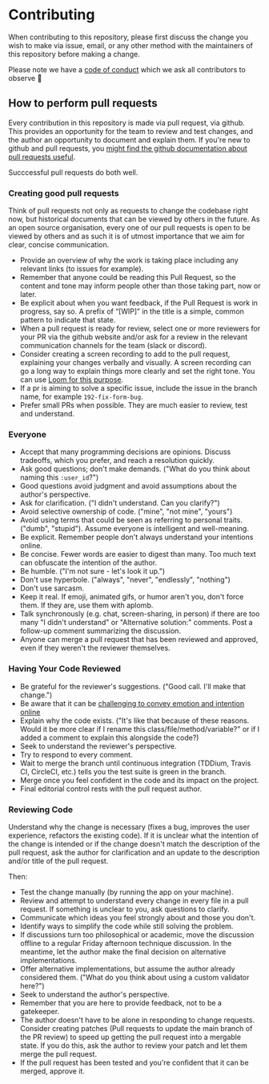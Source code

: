# Contributing

When contributing to this repository, please first discuss the change you wish
to make via issue, email, or any other method with the maintainers of this repository
before making a change.

Please note we have a [code of conduct](./CODE_OF_CONDUCT.md) which we ask
all contributors to observe 🙏

## How to perform pull requests

Every contribution in this repository is made via pull request, via github. This
provides an opportunity for the team to review and test changes, and the author
an opportunity to document and explain them. If you're new to github and pull
requests, you [might find the github documentation about pull requests useful](https://docs.github.com/en/pull-requests/collaborating-with-pull-requests/proposing-changes-to-your-work-with-pull-requests/about-pull-requests).

Succcessful pull requests do both well.

### Creating good pull requests

Think of pull requests not only as requests to change the codebase right now,
but historical documents that can be viewed by others in the future. As an open
source organisation, every one of our pull requests is open to be viewed by others
and as such it is of utmost importance that we aim for clear, concise communication.

- Provide an overview of why the work is taking place including any relevant links
  (to issues for example).
- Remember that anyone could be reading this Pull Request, so the content and tone
  may inform people other than those taking part, now or later.
- Be explicit about when you want feedback, if the Pull Request is work in progress,
  say so. A prefix of “[WIP]” in the title is a simple, common pattern to indicate
  that state.
- When a pull request is ready for review, select one or more reviewers for your PR
  via the github website and/or ask for a review in the relevant communication channels
  for the team (slack or discord).
- Consider creating a screen recording to add to the pull request, explaining your
  changes verbally and visually. A screen recording can go a long way to explain
  things more clearly and set the right tone. You can use [Loom for this purpose](https://www.loom.com/).
- If a pr is aiming to solve a specific issue, include the issue in the branch name,
  for example `192-fix-form-bug`.
- Prefer small PRs when possible. They are much easier to review, test and understand.

### Everyone

- Accept that many programming decisions are opinions. Discuss tradeoffs, which
  you prefer, and reach a resolution quickly.
- Ask good questions; don't make demands. ("What do you think about naming this
  `:user_id`?")
- Good questions avoid judgment and avoid assumptions about the author's
  perspective.
- Ask for clarification. ("I didn't understand. Can you clarify?")
- Avoid selective ownership of code. ("mine", "not mine", "yours")
- Avoid using terms that could be seen as referring to personal traits. ("dumb",
  "stupid"). Assume everyone is intelligent and well-meaning.
- Be explicit. Remember people don't always understand your intentions online.
- Be concise. Fewer words are easier to digest than many. Too much text can
  obfuscate the intention of the author.
- Be humble. ("I'm not sure - let's look it up.")
- Don't use hyperbole. ("always", "never", "endlessly", "nothing")
- Don't use sarcasm.
- Keep it real. If emoji, animated gifs, or humor aren't you, don't force them.
  If they are, use them with aplomb.
- Talk synchronously (e.g. chat, screen-sharing, in person) if there are too
  many "I didn't understand" or "Alternative solution:" comments. Post a
  follow-up comment summarizing the discussion.
- Anyone can merge a pull request that has been reviewed and approved, even if
  they weren't the reviewer themselves.

### Having Your Code Reviewed

- Be grateful for the reviewer's suggestions. ("Good call. I'll make that
  change.")
- Be aware that it can be [challenging to convey emotion and intention online]
- Explain why the code exists. ("It's like that because of these reasons. Would
  it be more clear if I rename this class/file/method/variable?" or if I added
  a comment to explain this alongside the code?)
- Seek to understand the reviewer's perspective.
- Try to respond to every comment.
- Wait to merge the branch until continuous integration (TDDium, Travis CI,
  CircleCI, etc.) tells you the test suite is green in the branch.
- Merge once you feel confident in the code and its impact on the project.
- Final editorial control rests with the pull request author.

[challenging to convey emotion and intention online]: https://thoughtbot.com/blog/empathy-online

### Reviewing Code

Understand why the change is necessary (fixes a bug, improves the user
experience, refactors the existing code). If it is unclear what the intention
of the change is intended or if the change doesn't match the description of the
pull request, ask the author for clarification and an update to the description
and/or title of the pull request.

Then:

- Test the change manually (by running the app on your machine).
- Review and attempt to understand every change in every file in a pull request.
  If something is unclear to you, ask questions to clarify.
- Communicate which ideas you feel strongly about and those you don't.
- Identify ways to simplify the code while still solving the problem.
- If discussions turn too philosophical or academic, move the discussion offline
  to a regular Friday afternoon technique discussion. In the meantime, let the
  author make the final decision on alternative implementations.
- Offer alternative implementations, but assume the author already considered
  them. ("What do you think about using a custom validator here?")
- Seek to understand the author's perspective.
- Remember that you are here to provide feedback, not to be a gatekeeper.
- The author doesn't have to be alone in responding to change requests. Consider
  creating patches (Pull requests to update the main branch of the PR review) to
  speed up getting the pull request into a mergable state. If you do this, ask the
  author to review your patch and let them merge the pull request.
- If the pull request has been tested and you're confident that it can be merged,
  approve it.
